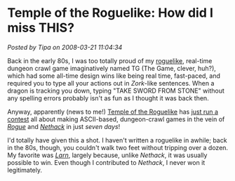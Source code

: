 # Temple of the Roguelike: How did I miss THIS?

*Posted by Tipa on 2008-03-21 11:04:34*

Back in the early 80s, I was too totally proud of my [roguelike](http://en.wikipedia.org/wiki/Roguelike), real-time dungeon crawl game imaginatively named TG (The Game, clever, huh?), which had some all-time design wins like being real time, fast-paced, and required you to type all your actions out in *Zork*-like sentences. When a dragon is tracking you down, typing "TAKE SWORD FROM STONE" without any spelling errors probably isn't as fun as I thought it was back then.

Anyway, apparently (news to me!) [Temple of the Roguelike](http://www.roguetemple.com/) has [just run a contest](http://www.roguetemple.com/2008/03/08/the-7drl-challenge-2008-has-started/) all about making ASCII-based, dungeon-crawl games in the vein of [*Rogue*](http://en.wikipedia.org/wiki/Rogue_%28computer_game%29) and *[Nethack](http://en.wikipedia.org/wiki/Nethack)* in just *seven days*!

I'd totally have given this a shot. I haven't written a roguelike in awhile; back in the 80s, though, you couldn't walk two feet without tripping over a dozen. My favorite was *[Larn](http://en.wikipedia.org/wiki/Larn)*, largely because, unlike *Nethack*, it was usually possible to win. Even though I contributed to *Nethack*, I never won it legitimately.

